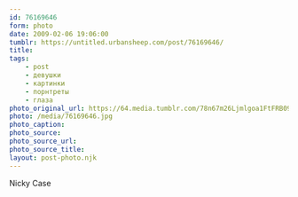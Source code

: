 ```yaml
---
id: 76169646
form: photo
date: 2009-02-06 19:06:00
tumblr: https://untitled.urbansheep.com/post/76169646/
title:
tags:
    - post
    - девушки
    - картинки
    - порнтреты
    - глаза
photo_original_url: https://64.media.tumblr.com/78n67m26Ljmlgoa1FtFRB09Mo1_1280.jpg
photo: /media/76169646.jpg
photo_caption: 
photo_source:
photo_source_url:
photo_source_title:
layout: post-photo.njk
---
```


<p>Nicky Case</p>
